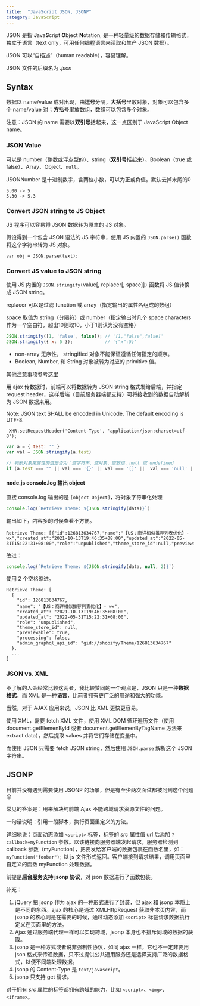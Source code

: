 ```yaml
---
title:  "JavaScript JSON, JSONP"
category: JavaScript
---
```

JSON 是指 **J**ava**S**cript **O**bject **N**otation, 是一种轻量级的数据存储和传输格式，独立于语言（text only，可用任何编程语言来读取和生产 JSON 数据）。

JSON 可以“自描述”（human readable），容易理解。

JSON 文件的后缀名为 _.json_

## Syntax

数据以 name/value 成对出现，由**逗号**分隔，**大括号**里放对象，对象可以包含多个 name/value 对；**方括号**里放数组，数组可以包含多个对象。

<!--more-->

注意：<span class="t-blue">JSON 的 name 需要以**双引号**括起来，这一点区别于 JavaScript Object name</span>。

### JSON Value

可以是 number（整数或浮点型的）、string（**双引号**括起来）、Boolean（true 或 false）、Array、Object、`null`。

JSONNumber 是十进制数字，含两位小数，可以为正或负值。默认去掉末尾的0

    5.00 -> 5
    5.30 -> 5.3

### Convert JSON string to JS Object

JS 程序可以容易将 JSON 数据转为原生的 JS 对象。

假设得到一个包含 JSON 语法的 JS 字符串，使用 JS 内置的 `JSON.parse()` 函数将这个<span class="t-blue">字符串转为 JS 对象</span>。

    var obj = JSON.parse(text);

### Convert JS value to JSON string

使用 JS 内置的 `JSON.stringify(`value[, replacer[, space]]`)` 函数将 <span class="t-blue">JS 值转换成 JSON string</span>。

replacer 可以是过滤 function 或 array（指定输出的属性名组成的数组）

space 取值为 string（分隔符）或 number（指定输出时几个 space characters 作为一个空白符，超出10则取10，小于1则认为没有空格）

```js
JSON.stringify([1, 'false', false]); // '[1,"false",false]'
JSON.stringify({ x: 5 });            // '{"x":5}'
```

+ non-array 无序性， stringified 对象不能保证遵循任何指定的顺序。
+ Boolean, Number, 和 String 对象被转为对应的 primitive 值。

其他注意事项参考[这里 ](https://developer.mozilla.org/en-US/docs/Web/JavaScript/Reference/Global_Objects/JSON/stringify)

用 ajax 传数据时，前端可以将数据转为 JSON string 格式发给后端，并指定 request header，这样后端（目前服务器端都支持）可将接收到的数据自动解析为 JSON 数据来用。

Note: JSON text SHALL be encoded in Unicode. The default encoding is UTF-8.

     XHR.setRequestHeader('Content-Type', 'application/json;charset=utf-8');

```js
var a = { test: '' }
var val = JSON.stringify(a.test)

// 判断对象某属性的值是否为：空字符串、空对象、空数组、null 或 undefined
if (a.test === "" || val === '{}' || val === '[]' ||  val === 'null' || !val) {}
```

#### node.js console.log 输出 object

直接 console.log 输出的是 `[object Object]`，将对象字符串化处理

```js
console.log(`Retrieve Theme: ${JSON.stringify(data)}`)
```
输出如下，内容多的时候查看不方便。

```shell
Retrieve Theme: [{"id":126813634767,"name":"【US：商详相似推荐列表优化】- wx","created_at":"2021-10-13T19:46:35+08:00","updated_at":"2022-05-31T15:22:31+08:00","role":"unpublished","theme_store_id":null,"previewable":true,"processing":false,"admin_graphql_api_id":"gid://shopify/Theme/126813634767"},...}]
```

改进：

```js
console.log(`Retrieve Theme: ${JSON.stringify(data, null, 2)}`)
```
使用 2 个空格缩进。

```shell
Retrieve Theme: [
  {
    "id": 126813634767,
    "name": "【US：商详相似推荐列表优化】- wx",
    "created_at": "2021-10-13T19:46:35+08:00",
    "updated_at": "2022-05-31T15:22:31+08:00",
    "role": "unpublished",
    "theme_store_id": null,
    "previewable": true,
    "processing": false,
    "admin_graphql_api_id": "gid://shopify/Theme/126813634767"
  },
  ...
]
```

### JSON vs. XML

不了解的人会经常比较这两者，我比较赞同的一个观点是，JSON 只是一种**数据格式**，而 XML 是一种**语言**，比前者拥有更广泛的用途和强大的功能。

当然，对于 AJAX 应用来说，JSON 比 XML 更快更容易。

使用 XML，需要 fetch XML 文件，使用 XML DOM 循环遍历文件（使用 document.getElemenById 或者 document.getElemenByTagName 方法来 extract data），然后提取 values 并将它们存储在变量中。

而使用 JSON 只需要 fetch JSON string，然后使用 `JSON.parse` 解析这个 JSON 字符串。

## JSONP

目前并没有遇到需要使用 JSONP 的场景，但是有至少两次面试都被问到这个问题😓

常见的答案是：用来解决纯前端 Ajax 不能跨域请求资源文件的问题。

一句话说明：引用一段脚本，执行页面里定义的方法。

详细地说：页面动态添加 `<script>` 标签，标签的 _src_ 属性值 url 后添加 `?callback=myFunction` 参数。以该链接向服务器端发起请求，服务器检测到 callback 参数（myFunction），把要发给客户端的数据包裹在函数名里，如：`myFunction("foobar");` 以 js 文件形式返回。客户端接到请求结果，调用页面里自定义的函数 myFunction 处理数据。

前提是**后台服务支持 jsonp 协议**，对 json 数据进行了函数包装。

补充：

1. jQuery 把 jsonp 作为 ajax 的一种形式进行了封装，但 ajax 和 jsonp 本质上是不同的东西。ajax 的核心是通过 XMLHttpRequest 获取非本页内容，而 jsonp 的核心则是在需要的时候，通过动态添加 `<script>` 标签请求数据执行定义在页面里的方法。
2. Ajax 通过服务端代理一样可以实现跨域，jsonp 本身也不排斥同域的数据的获取。
3. jsonp 是一种方式或者说非强制性协议，如同 ajax 一样，它也不一定非要用 json 格式来传递数据，只不过提供公共通用服务还是选择支持广泛的数据格式，以便不同端处理数据。
4. jsonp 的 Content-Type 是 `text/javascript`。
5. jsonp 只支持 get 请求。

对于拥有 _src_ 属性的标签都拥有跨域的能力，比如 `<script>`、`<img>`、`<iframe>`。
